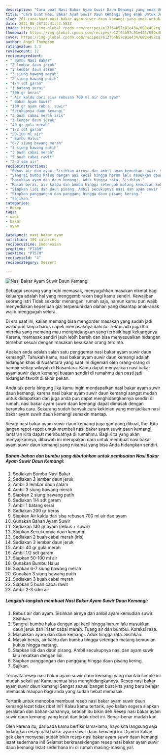 ```yaml
---
description: "Cara buat Nasi Bakar Ayam Suwir Daun Kemangi yang enak Untuk Jualan"
title: "Cara buat Nasi Bakar Ayam Suwir Daun Kemangi yang enak Untuk Jualan"
slug: 261-cara-buat-nasi-bakar-ayam-suwir-daun-kemangi-yang-enak-untuk-jualan
date: 2021-05-28T12:41:44.582Z
image: https://img-global.cpcdn.com/recipes/e12f64b57c81e434/680x482cq70/nasi-bakar-ayam-suwir-daun-kemangi-foto-resep-utama.jpg
thumbnail: https://img-global.cpcdn.com/recipes/e12f64b57c81e434/680x482cq70/nasi-bakar-ayam-suwir-daun-kemangi-foto-resep-utama.jpg
cover: https://img-global.cpcdn.com/recipes/e12f64b57c81e434/680x482cq70/nasi-bakar-ayam-suwir-daun-kemangi-foto-resep-utama.jpg
author: Angel Thompson
ratingvalue: 3.3
reviewcount: 12
recipeingredient:
- " Bumbu Nasi Bakar"
- "2 lembar daun jeruk"
- "3 lembar daun salam"
- "3 siung bawang merah"
- "2 siung bawang putih"
- "1/4 sdt garam"
- "1 batang serai"
- "200 gr beras"
- " Air kaldu dari sisa rebusan 700 ml air dan ayam"
- " Bahan Ayam Suwir"
- "130 gr ayam rebus  suwir"
- "Secukupnya daun kemangi"
- "2 buah cabai merah iris"
- "3 lembar daun jeruk"
- "40 gr gula merah"
- "1/2 sdt garam"
- "50-100 ml air"
- " Bumbu Halus"
- "6-7 siung bawang merah"
- "3 siung bawang putih"
- "3 buah cabai merah"
- "5 buah cabai rawit"
- "2-3 sdm air"
recipeinstructions:
- "Rebus air dan ayam. Sisihkan airnya dan ambil ayam kemudian suwir. Sisihkan."
- "Sangrai bumbu halus dengan api kecil hingga harum lalu masukkan daun jeruk dan irisan cabai merah. Tuang air dan bumbui. Koreksi rasa."
- "Masukkan ayam dan daun kemangi. Aduk hingga rata. Sisihkan."
- "Masak beras, air kaldu dan bumbu hingga setengah matang kemudian kukus hingga matang."
- "Siapkan lidi dan daun pisang. Ambil secukupnya nasi dan ayam suwir lalu rekatkan dengan lidi."
- "Siapkan panggangan dan panggang hingga daun pisang kering."
- "Sajikan."
categories:
- Resep
tags:
- nasi
- bakar
- ayam

katakunci: nasi bakar ayam 
nutrition: 194 calories
recipecuisine: Indonesian
preptime: "PT30M"
cooktime: "PT57M"
recipeyield: "4"
recipecategory: Dessert

---
```



![Nasi Bakar Ayam Suwir Daun Kemangi](https://img-global.cpcdn.com/recipes/e12f64b57c81e434/680x482cq70/nasi-bakar-ayam-suwir-daun-kemangi-foto-resep-utama.jpg)

Sebagai seorang yang hobi memasak, menyuguhkan masakan nikmat bagi keluarga adalah hal yang menggembirakan bagi kamu sendiri. Kewajiban seorang istri Tidak sekadar menangani rumah saja, namun kamu pun wajib menyediakan keperluan gizi terpenuhi dan olahan yang disantap anak-anak wajib menggugah selera.

Di era  saat ini, kalian memang bisa mengorder masakan yang sudah jadi walaupun tanpa harus capek memasaknya dahulu. Tetapi ada juga lho mereka yang memang mau menghidangkan yang terbaik bagi keluarganya. Karena, memasak sendiri jauh lebih bersih dan bisa menyesuaikan hidangan tersebut sesuai dengan masakan kesukaan orang tercinta. 



Apakah anda adalah salah satu penggemar nasi bakar ayam suwir daun kemangi?. Tahukah kamu, nasi bakar ayam suwir daun kemangi adalah hidangan khas di Nusantara yang saat ini digemari oleh orang-orang di hampir setiap wilayah di Nusantara. Kamu dapat menyajikan nasi bakar ayam suwir daun kemangi buatan sendiri di rumahmu dan pasti jadi hidangan favorit di akhir pekan.

Anda tak perlu bingung jika kamu ingin mendapatkan nasi bakar ayam suwir daun kemangi, karena nasi bakar ayam suwir daun kemangi sangat mudah untuk didapatkan dan juga anda pun dapat menghidangkannya sendiri di rumah. nasi bakar ayam suwir daun kemangi dapat dimasak dengan beraneka cara. Sekarang sudah banyak cara kekinian yang menjadikan nasi bakar ayam suwir daun kemangi semakin mantap.

Resep nasi bakar ayam suwir daun kemangi juga gampang dibuat, lho. Kita jangan repot-repot untuk membeli nasi bakar ayam suwir daun kemangi, lantaran Kita dapat membuatnya di rumahmu. Bagi Kita yang akan menyajikannya, dibawah ini merupakan cara untuk membuat nasi bakar ayam suwir daun kemangi yang nikamat yang bisa Anda hidangkan sendiri.

<!--inarticleads1-->

##### Bahan-bahan dan bumbu yang dibutuhkan untuk pembuatan Nasi Bakar Ayam Suwir Daun Kemangi:

1. Sediakan  Bumbu Nasi Bakar
1. Sediakan 2 lembar daun jeruk
1. Ambil 3 lembar daun salam
1. Ambil 3 siung bawang merah
1. Siapkan 2 siung bawang putih
1. Sediakan 1/4 sdt garam
1. Ambil 1 batang serai
1. Sediakan 200 gr beras
1. Siapkan  Air kaldu dari sisa rebusan 700 ml air dan ayam
1. Gunakan  Bahan Ayam Suwir
1. Sediakan 130 gr ayam (rebus + suwir)
1. Siapkan Secukupnya daun kemangi
1. Sediakan 2 buah cabai merah (iris)
1. Sediakan 3 lembar daun jeruk
1. Ambil 40 gr gula merah
1. Ambil 1/2 sdt garam
1. Siapkan 50-100 ml air
1. Gunakan  Bumbu Halus
1. Siapkan 6-7 siung bawang merah
1. Gunakan 3 siung bawang putih
1. Sediakan 3 buah cabai merah
1. Siapkan 5 buah cabai rawit
1. Ambil 2-3 sdm air




<!--inarticleads2-->

##### Langkah-langkah membuat Nasi Bakar Ayam Suwir Daun Kemangi:

1. Rebus air dan ayam. Sisihkan airnya dan ambil ayam kemudian suwir. Sisihkan.
1. Sangrai bumbu halus dengan api kecil hingga harum lalu masukkan daun jeruk dan irisan cabai merah. Tuang air dan bumbui. Koreksi rasa.
1. Masukkan ayam dan daun kemangi. Aduk hingga rata. Sisihkan.
1. Masak beras, air kaldu dan bumbu hingga setengah matang kemudian kukus hingga matang.
1. Siapkan lidi dan daun pisang. Ambil secukupnya nasi dan ayam suwir lalu rekatkan dengan lidi.
1. Siapkan panggangan dan panggang hingga daun pisang kering.
1. Sajikan.




Ternyata resep nasi bakar ayam suwir daun kemangi yang mantab simple ini mudah sekali ya! Kamu semua bisa menghidangkannya. Resep nasi bakar ayam suwir daun kemangi Sangat sesuai banget buat kita yang baru belajar memasak maupun bagi anda yang sudah hebat memasak.

Tertarik untuk mencoba membuat resep nasi bakar ayam suwir daun kemangi lezat tidak ribet ini? Kalau kamu tertarik, ayo kalian segera siapkan peralatan dan bahan-bahannya, setelah itu bikin deh Resep nasi bakar ayam suwir daun kemangi yang lezat dan tidak ribet ini. Benar-benar mudah kan. 

Oleh karena itu, daripada kamu berfikir lama-lama, hayo kita langsung saja hidangkan resep nasi bakar ayam suwir daun kemangi ini. Dijamin kalian gak akan menyesal sudah bikin resep nasi bakar ayam suwir daun kemangi lezat sederhana ini! Selamat berkreasi dengan resep nasi bakar ayam suwir daun kemangi lezat sederhana ini di rumah masing-masing,ya!.

